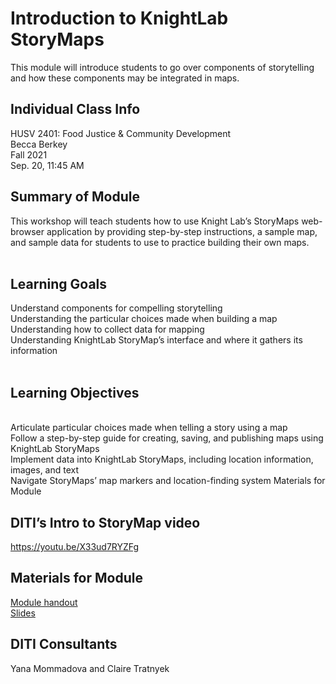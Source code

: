 # Introduction to KnightLab StoryMaps
This module will introduce students to go over components of storytelling and how these components may be integrated in maps.

## Individual Class Info
HUSV 2401: Food Justice & Community Development
<br>
Becca Berkey
<br>
Fall 2021
<br>
Sep. 20, 11:45 AM
<br>

## Summary of Module
This workshop will teach students how to use Knight Lab’s StoryMaps web-browser application by providing step-by-step instructions, a sample map, and sample data for students to use to practice building their own maps.
<br> 
<br>

## Learning Goals
Understand components for compelling storytelling
<br> 
Understanding the particular choices made when building a map
<br>
Understanding how to collect data for mapping
<br>
Understanding KnightLab StoryMap’s interface and where it gathers its information
<br>
<br>



## Learning Objectives
<br> 
Articulate particular choices made when telling a story using a map
<br>
Follow a step-by-step guide for creating, saving, and publishing maps using KnightLab StoryMaps
<br>
Implement data into KnightLab StoryMaps, including location information, images, and text
<br>
Navigate StoryMaps’ map markers and location-finding system
Materials for Module



## DITI’s Intro to StoryMap video
 https://youtu.be/X33ud7RYZFg 


## Materials for Module


[Module handout](https://github.com/NULabNortheastern/digitalassignmentshowcase/blob/master/mapping/food_justice_fall2021_berkey/Handout_Storymap-Spreadsheet-Template.pdf)
<br/>
[Slides](https://github.com/NULabNortheastern/digitalassignmentshowcase/blob/master/mapping/food_justice_fall2021_berkey/StoryMap_slides.pdf)
<br/>



## DITI Consultants
Yana Mommadova and Claire Tratnyek 
